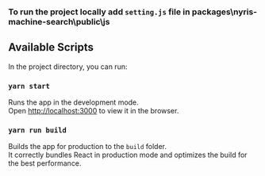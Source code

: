 ### To run the project locally add ```setting.js``` file in packages\nyris-machine-search\public\js


## Available Scripts

In the project directory, you can run:

### `yarn start`

Runs the app in the development mode.\
Open [http://localhost:3000](http://localhost:3000) to view it in the browser.

### `yarn run build`

Builds the app for production to the `build` folder.\
It correctly bundles React in production mode and optimizes the build for the best performance.

